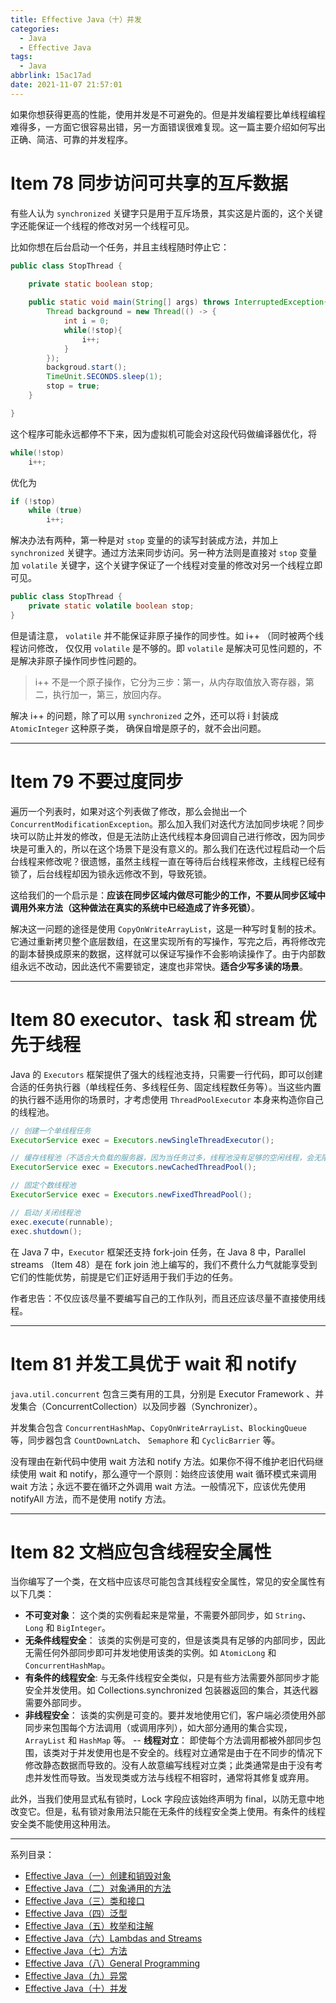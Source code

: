 ```yaml
---
title: Effective Java（十）并发
categories:
  - Java
  - Effective Java
tags:
  - Java
abbrlink: 15ac17ad
date: 2021-11-07 21:57:01
---
```


如果你想获得更高的性能，使用并发是不可避免的。但是并发编程要比单线程编程难得多，一方面它很容易出错，另一方面错误很难复现。这一篇主要介绍如何写出正确、简洁、可靠的并发程序。

<!-- more -->

# Item 78 同步访问可共享的互斥数据

有些人认为 `synchronized` 关键字只是用于互斥场景，其实这是片面的，这个关键字还能保证一个线程的修改对另一个线程可见。

比如你想在后台启动一个任务，并且主线程随时停止它：

```java
public class StopThread {
    
    private static boolean stop;

    public static void main(String[] args) throws InterruptedException{
        Thread background = new Thread(() -> {
            int i = 0;
            while(!stop){
                i++;
            }
        });
        backgroud.start();
        TimeUnit.SECONDS.sleep(1);
        stop = true;
    }

}
```

这个程序可能永远都停不下来，因为虚拟机可能会对这段代码做编译器优化，将

```java
while(!stop)
    i++;
```

优化为

```java
if (!stop)
    while (true)
        i++;
```

解决办法有两种，第一种是对 `stop` 变量的的读写封装成方法，并加上 `synchronized` 关键字。通过方法来同步访问。另一种方法则是直接对 `stop` 变量加 `volatile` 关键字，这个关键字保证了一个线程对变量的修改对另一个线程立即可见。

```java
public class StopThread {
    private static volatile boolean stop;
}
```

但是请注意， `volatile` 并不能保证非原子操作的同步性。如 i++ （同时被两个线程访问修改， 仅仅用 `volatile` 是不够的。即 `volatile` 是解决可见性问题的，不是解决非原子操作同步性问题的。

> i++ 不是一个原子操作，它分为三步：第一，从内存取值放入寄存器，第二，执行加一，第三，放回内存。

解决 i++ 的问题，除了可以用 `synchronized` 之外，还可以将 i 封装成 `AtomicInteger` 这种原子类， 确保自增是原子的，就不会出问题。 

--- 

# Item 79 不要过度同步

遍历一个列表时，如果对这个列表做了修改，那么会抛出一个 `ConcurrentModificationException`。那么加入我们对迭代方法加同步块呢？同步块可以防止并发的修改，但是无法防止迭代线程本身回调自己进行修改，因为同步块是可重入的，所以在这个场景下是没有意义的。那么我们在迭代过程启动一个后台线程来修改呢？很遗憾，虽然主线程一直在等待后台线程来修改，主线程已经有锁了，后台线程却因为锁永远修改不到，导致死锁。

这给我们的一个启示是：**应该在同步区域内做尽可能少的工作，不要从同步区域中调用外来方法（这种做法在真实的系统中已经造成了许多死锁）**。

解决这一问题的途径是使用 `CopyOnWriteArrayList`，这是一种写时复制的技术。它通过重新拷贝整个底层数组，在这里实现所有的写操作，写完之后，再将修改完的副本替换成原来的数据，这样就可以保证写操作不会影响读操作了。由于内部数组永远不改动，因此迭代不需要锁定，速度也非常快。**适合少写多读的场景**。

---

# Item 80 executor、task 和 stream 优先于线程

Java 的 `Executors` 框架提供了强大的线程池支持，只需要一行代码，即可以创建合适的任务执行器（单线程任务、多线程任务、固定线程数任务等）。当这些内置的执行器不适用你的场景时，才考虑使用 `ThreadPoolExecutor` 本身来构造你自己的线程池。

```java
// 创建一个单线程任务
ExecutorService exec = Executors.newSingleThreadExecutor();

// 缓存线程池（不适合大负载的服务器，因为当任务过多，线程池没有足够的空闲线程，会无限的增加线程数，有一定风险）
ExecutorService exec = Executors.newCachedThreadPool();

// 固定个数线程池
ExecutorService exec = Executors.newFixedThreadPool();

// 启动/关闭线程池
exec.execute(runnable);
exec.shutdown();
```

在 Java 7 中，`Executor` 框架还支持 fork-join 任务，在 Java 8 中，Parallel streams （Item 48）是在 fork join 池上编写的，我们不费什么力气就能享受到它们的性能优势，前提是它们正好适用于我们手边的任务。

作者忠告：不仅应该尽量不要编写自己的工作队列，而且还应该尽量不直接使用线程。

---

# Item 81 并发工具优于 wait 和 notify


`java.util.concurrent` 包含三类有用的工具，分别是 Executor Framework 、并发集合（ConcurrentCollection）以及同步器（Synchronizer）。

并发集合包含 `ConcurrentHashMap`、`CopyOnWriteArrayList`、`BlockingQueue` 等，同步器包含 `CountDownLatch`、 `Semaphore` 和 `CyclicBarrier` 等。

没有理由在新代码中使用 wait 方法和 notify 方法。如果你不得不维护老旧代码继续使用 wait 和 notify，那么遵守一个原则：始终应该使用 wait 循环模式来调用 wait 方法；永远不要在循环之外调用 wait 方法。一般情况下，应该优先使用 notifyAll 方法，而不是使用 notify 方法。

---

# Item 82 文档应包含线程安全属性

当你编写了一个类，在文档中应该尽可能包含其线程安全属性，常见的安全属性有以下几类：

- **不可变对象**： 这个类的实例看起来是常量，不需要外部同步，如 `String`、`Long` 和 `BigInteger`。
- **无条件线程安全**： 该类的实例是可变的，但是该类具有足够的内部同步，因此无需任何外部同步即可并发地使用该类的实例。如 `AtomicLong` 和 `ConcurrentHashMap`。
- **有条件的线程安全**: 与无条件线程安全类似，只是有些方法需要外部同步才能安全并发使用。如 Collections.synchronized 包装器返回的集合，其迭代器需要外部同步。
- **非线程安全**： 该类的实例是可变的。要并发地使用它们，客户端必须使用外部同步来包围每个方法调用（或调用序列），如大部分通用的集合实现， `ArrayList` 和 `HashMap` 等。
-- **线程对立**： 即使每个方法调用都被外部同步包围，该类对于并发使用也是不安全的。线程对立通常是由于在不同步的情况下修改静态数据而导致的。没有人故意编写线程对立类；此类通常是由于没有考虑并发性而导致。当发现类或方法与线程不相容时，通常将其修复或弃用。

此外，当我们使用显式私有锁时，Lock 字段应该始终声明为 final，以防无意中地改变它。但是，私有锁对象用法只能在无条件的线程安全类上使用。有条件的线程安全类不能使用这种用法。

---

系列目录：

- [Effective Java（一）创建和销毁对象](../post/39fc1edf.html)
- [Effective Java（二）对象通用的方法](../post/f754c291.html)
- [Effective Java（三）类和接口](../post/20ef17da.html)
- [Effective Java（四）泛型](../post/53a4cf82.html)
- [Effective Java（五）枚举和注解](../post/acf36022.html)
- [Effective Java（六）Lambdas and Streams](../post/cc85a16e.html)
- [Effective Java（七）方法](../post/387fb533.html)
- [Effective Java（八）General Programming](../post/7d5810ff.html)
- [Effective Java（九）异常](../post/4e34dae4.html)
- [Effective Java（十）并发](../post/15ac17ad.html)